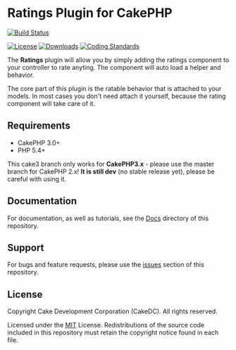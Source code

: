 # Ratings Plugin for CakePHP

[![Build Status](https://secure.travis-ci.org/CakeDC/ratings.png?branch=master)](http://travis-ci.org/CakeDC/ratings)

[![License](https://poser.pugx.org/CakeDC/ratings/license)](https://packagist.org/packages/CakeDC/ratings)
[![Downloads](https://poser.pugx.org/CakeDC/ratings/d/total.png)](https://packagist.org/packages/CakeDC/ratings)
[![Coding Standards](https://img.shields.io/badge/cs-PSR--2--R-yellow.svg)](https://github.com/php-fig-rectified/fig-rectified-standards)

The **Ratings** plugin will allow you by simply adding the ratings component to your controller to rate anyting. The component will auto load a helper and behavior.

The core part of this plugin is the ratable behavior that is attached to your models. In most cases you don't need attach it yourself, because the rating component will take care of it.

## Requirements

* CakePHP 3.0+
* PHP 5.4+

This cake3 branch only works for **CakePHP3.x** - please use the master branch for CakePHP 2.x!
**It is still dev** (no stable release yet), please be careful with using it.


## Documentation

For documentation, as well as tutorials, see the [Docs](Docs/Home.md) directory of this repository.

## Support

For bugs and feature requests, please use the [issues](https://github.com/CakeDC/ratings/issues) section of this repository.

## License

Copyright Cake Development Corporation (CakeDC). All rights reserved.

Licensed under the [MIT](http://www.opensource.org/licenses/mit-license.php) License. Redistributions of the source code included in this repository must retain the copyright notice found in each file.